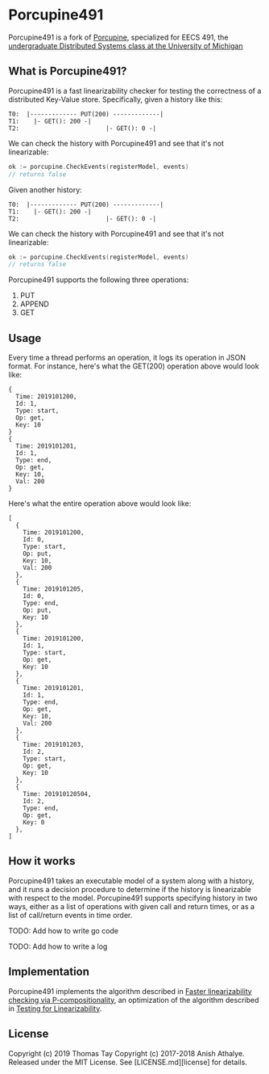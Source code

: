 # Porcupine491

Porcupine491 is a fork of [Porcupine](https://github.com/anishathalye/porcupine), 
specialized for EECS 491, the 
[undergraduate Distributed Systems class at the University of Michigan](https://lamport.eecs.umich.edu)

## What is Porcupine491?

Porcupine491 is a fast linearizability checker for testing the correctness of
a distributed Key-Value store. Specifically, given a history like this:

```
T0:  |------------- PUT(200) -------------|
T1:    |- GET(): 200 -|
T2:                        |- GET(): 0 -|
```

We can check the history with Porcupine491 and see that it's not linearizable:

```go
ok := porcupine.CheckEvents(registerModel, events)
// returns false
```

Given another history:

```
T0:  |------------- PUT(200) -------------|
T1:    |- GET(): 200 -|
T2:                        |- GET(): 0 -|
```

We can check the history with Porcupine491 and see that it's not linearizable:

```go
ok := porcupine.CheckEvents(registerModel, events)
// returns false
```

Porcupine491 supports the following three operations:
  1. PUT
  2. APPEND
  3. GET

## Usage

Every time a thread performs an operation, it logs its operation in JSON format. 
For instance, here's what the GET(200) operation above would look like:

```
{
  Time: 2019101200,
  Id: 1,
  Type: start,
  Op: get,
  Key: 10
}
{
  Time: 2019101201,
  Id: 1,
  Type: end,
  Op: get,
  Key: 10,
  Val: 200
}
```

Here's what the entire operation above would look like:

```
[
  {
    Time: 2019101200,
    Id: 0,
    Type: start,
    Op: put,
    Key: 10,
    Val: 200
  },
  {
    Time: 2019101205,
    Id: 0,
    Type: end,
    Op: put,
    Key: 10
  },
  {
    Time: 2019101200,
    Id: 1,
    Type: start,
    Op: get,
    Key: 10
  },
  {
    Time: 2019101201,
    Id: 1,
    Type: end,
    Op: get,
    Key: 10,
    Val: 200
  },
  {
    Time: 2019101203,
    Id: 2,
    Type: start,
    Op: get,
    Key: 10
  },
  {
    Time: 201910120504,
    Id: 2,
    Type: end,
    Op: get,
    Key: 0
  },
]
```

## How it works

Porcupine491 takes an executable model of a system along with a history, and it
runs a decision procedure to determine if the history is linearizable with
respect to the model. Porcupine491 supports specifying history in two ways, either
as a list of operations with given call and return times, or as a list of
call/return events in time order.

TODO: Add how to write go code

TODO: Add how to write a log


## Implementation

Porcupine491 implements the algorithm described in [Faster linearizability
checking via P-compositionality][faster-linearizability-checking], an
optimization of the algorithm described in [Testing for
Linearizability][linearizability-testing].

## License


Copyright (c) 2019 Thomas Tay
Copyright (c) 2017-2018 Anish Athalye. 
Released under the MIT License. See [LICENSE.md][license] for details.

[faster-linearizability-checking]: https://arxiv.org/pdf/1504.00204.pdf
[linearizability-testing]: http://www.cs.ox.ac.uk/people/gavin.lowe/LinearizabiltyTesting/paper.pdf
